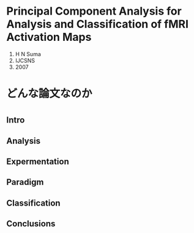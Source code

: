 # Principal Component Analysis for Analysis and Classification of fMRI Activation Maps

1. H N Suma
2. IJCSNS
3. 2007

# どんな論文なのか


#
## Intro

## Analysis

## Expermentation

## Paradigm

## Classification

## Conclusions
